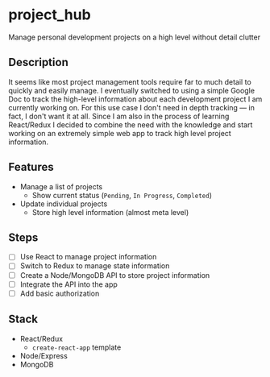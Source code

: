 # project_hub
Manage personal development projects on a high level without detail clutter

## Description
It seems like most project management tools require far to much detail to quickly and easily manage. I eventually switched to using a simple Google Doc to track the high-level information about each development project I am currently working on. For this use case I don't need in depth tracking &mdash; in fact, I don't want it at all. Since I am also in the process of learning React/Redux I decided to combine the need with the knowledge and start working on an extremely simple web app to track high level project information.

## Features
- Manage a list of projects
  - Show current status (`Pending`, `In Progress`, `Completed`)
- Update individual projects
  - Store high level information (almost meta level)

## Steps
- [ ] Use React to manage project information
- [ ] Switch to Redux to manage state information
- [ ] Create a Node/MongoDB API to store project information
- [ ] Integrate the API into the app
- [ ] Add basic authorization

## Stack
- React/Redux
  - `create-react-app` template
- Node/Express
- MongoDB
